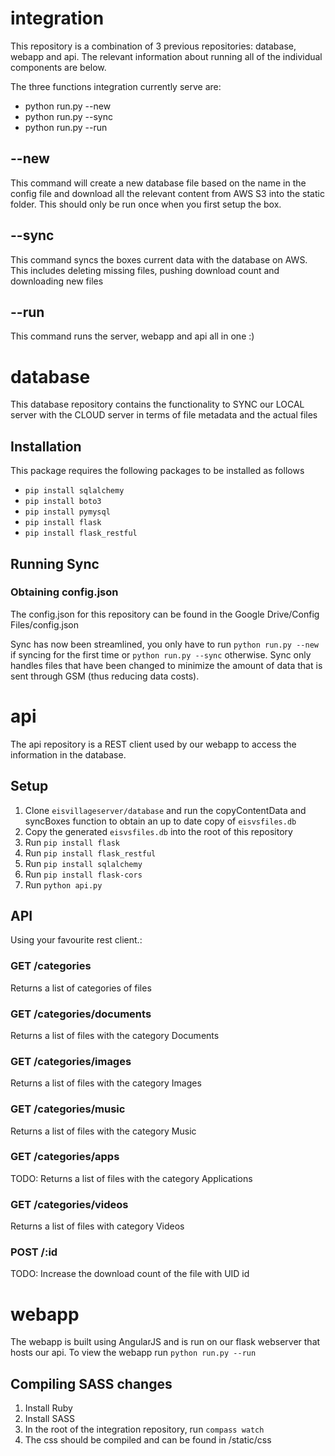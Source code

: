 # integration
This repository is a combination of 3 previous repositories: database, webapp and api. The relevant information about running all of the individual components are below.

The three functions integration currently serve are:
* python run.py --new
* python run.py --sync
* python run.py --run


## --new
This command will create a new database file based on the name in the config file and download all the relevant content from AWS S3 into the static folder. This should only be run once when you first setup the box.

## --sync
This command syncs the boxes current data with the database on AWS. This includes deleting missing files, pushing download count and downloading new files

## --run
This command runs the server, webapp and api all in one :)

# database

This database repository contains the functionality to SYNC our LOCAL server with the CLOUD server in terms of file metadata and the actual files

## Installation
This package requires the following packages to be installed as follows
* `pip install sqlalchemy`
* `pip install boto3`
* `pip install pymysql`
* `pip install flask`
* `pip install flask_restful`


## Running Sync

### Obtaining config.json
The config.json for this repository can be found in the Google Drive/Config Files/config.json

Sync has now been streamlined, you only have to run `python run.py --new` if syncing for the first time or `python run.py --sync` otherwise.
Sync only handles files that have been changed to minimize the amount of data that is sent through GSM (thus reducing data costs).

# api
The api repository is a REST client used by our webapp to access the information in the database.

## Setup
1. Clone `eisvillageserver/database` and run the copyContentData and syncBoxes function to obtain an up to date copy of `eisvsfiles.db`
2. Copy the generated `eisvsfiles.db` into the root of this repository
3. Run `pip install flask`
4. Run `pip install flask_restful`
5. Run `pip install sqlalchemy`
6. Run `pip install flask-cors`
7. Run `python api.py`

## API
Using your favourite rest client.:
### GET /categories
Returns a list of categories of files
### GET /categories/documents
Returns a list of files with the category Documents
### GET /categories/images
Returns a list of files with the category Images
### GET /categories/music
Returns a list of files with the category Music
### GET /categories/apps
TODO: Returns a list of files with the category Applications
### GET /categories/videos
Returns a list of files with category Videos
### POST /:id
TODO: Increase the download count of the file with UID id

# webapp
The webapp is built using AngularJS and is run on our flask webserver that hosts our api. To view the webapp run `python run.py --run`

## Compiling SASS changes
1. Install Ruby
2. Install SASS
3. In the root of the integration repository, run `compass watch`
4. The css should be compiled and can be found in /static/css
